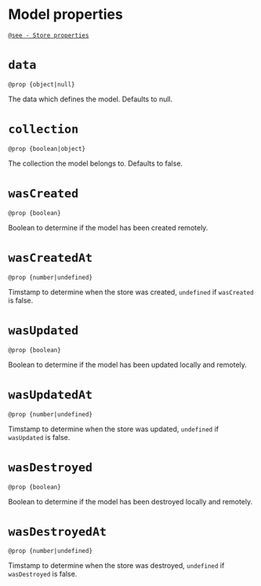 # Model properties

[`@see - Store properties`](/api/store/properties.md)

# `data`

```
@prop {object|null}
```
The data which defines the model. Defaults to null.

# `collection`

```
@prop {boolean|object}
```

The collection the model belongs to. Defaults to false.

# `wasCreated`

```
@prop {boolean}
```

Boolean to determine if the model has been created remotely.

# `wasCreatedAt`

```
@prop {number|undefined}
```

Timstamp to determine when the store was created, `undefined` if `wasCreated` is false.


# `wasUpdated`

```
@prop {boolean}
```

Boolean to determine if the model has been updated locally and remotely.

# `wasUpdatedAt`

```
@prop {number|undefined}
```

Timstamp to determine when the store was updated, `undefined` if `wasUpdated` is false.

# `wasDestroyed`

```
@prop {boolean}
```

Boolean to determine if the model has been destroyed locally and remotely.

# `wasDestroyedAt`

```
@prop {number|undefined}
```

Timstamp to determine when the store was destroyed, `undefined` if `wasDestroyed` is false.
